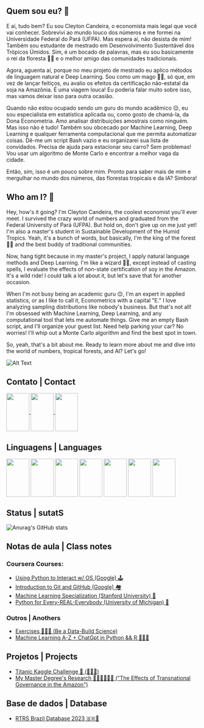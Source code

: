 ## Quem sou eu?  🧐

E aí, tudo bem? Eu sou Cleyton Candeira, o economista mais legal que você vai conhecer. Sobrevivi ao mundo louco dos números e me formei na Universidade Federal do Pará (UFPA). Mas espera aí, não desista de mim! Também sou estudante de mestrado em Desenvolvimento Sustentável dos Trópicos Úmidos. Sim, é um bocado de palavras, mas eu sou basicamente o rei da floresta 🌴🐊 e o melhor amigo das comunidades tradicionais.

Agora, aguenta aí, porque no meu projeto de mestrado eu aplico métodos de linguagem natural e Deep Learning. Sou como um mago 🧙🏽, só que, em vez de lançar feitiços, eu avalio os efeitos da certificação não-estatal da soja na Amazônia. É uma viagem louca! Eu poderia falar muito sobre isso, mas vamos deixar isso para outra ocasião.

Quando não estou ocupado sendo um guru do mundo acadêmico 😌, eu sou especialista em estatística aplicada ou, como gosto de chamá-la, da Dona Econometria. Amo analisar distribuições amostrais como ninguém. Mas isso não é tudo! Também sou obcecado por Machine Learning, Deep Learning e qualquer ferramenta computacional que me permita automatizar coisas. Dê-me um script Bash vazio e eu organizarei sua lista de convidados. Precisa de ajuda para estacionar seu carro? Sem problemas! Vou usar um algoritmo de Monte Carlo e encontrar a melhor vaga da cidade.

Então, sim, isso é um pouco sobre mim. Pronto para saber mais de mim e mergulhar no mundo dos números, das florestas tropicais e da IA? Simbora!

## 

## Who am I? 🧐

Hey, how's it going? I'm Cleyton Candeira, the coolest economist you'll ever meet. I survived the crazy world of numbers and graduated from the Federal University of Pará (UFPA). But hold on, don't give up on me just yet! I'm also a master's student in Sustainable Development of the Humid Tropics. Yeah, it's a bunch of words, but basically, I'm the king of the forest 🌴🐊 and the best buddy of traditional communities.

Now, hang tight because in my master's project, I apply natural language methods and Deep Learning. I'm like a wizard 🧙🏽, except instead of casting spells, I evaluate the effects of non-state certification of soy in the Amazon. It's a wild ride! I could talk a lot about it, but let's save that for another occasion.

When I'm not busy being an academic guru 😌, I'm an expert in applied statistics, or as I like to call it, Econometrics with a capital "E." I love analyzing sampling distributions like nobody's business. But that's not all! I'm obsessed with Machine Learning, Deep Learning, and any computational tool that lets me automate things. Give me an empty Bash script, and I'll organize your guest list. Need help parking your car? No worries! I'll whip out a Monte Carlo algorithm and find the best spot in town.

So, yeah, that's a bit about me. Ready to learn more about me and dive into the world of numbers, tropical forests, and AI? Let's go!

![Alt Text](https://64.media.tumblr.com/9c29d9aff3eb5116f54e48c976d7c858/tumblr_o26t9nFq0C1tzkxdco1_400.gif)

## Contato | Contact
<div>
  <a href="https://www.linkedin.com/in/cleyton-candeira-50a7a6214/">
    <img src="https://cdn.jsdelivr.net/gh/devicons/devicon/icons/linkedin/linkedin-original.svg" align="center" height="100" width="60">
  </a>
  <a href="https://www.kaggle.com/cleytoncandeira">
    <img src="https://cdn.jsdelivr.net/gh/devicons/devicon/icons/kaggle/kaggle-original.svg" align="center" height="100" width="60">
  </a>
  <a href="cleytonacandeira@gmail.com">
    <img src="https://cdn.jsdelivr.net/gh/devicons/devicon/icons/google/google-plain.svg" align="center" height="100" width="60">
  </a>

</div>


## Linguagens | Languages

<div>
  <img src="https://cdn.jsdelivr.net/gh/devicons/devicon/icons/python/python-original.svg" align="center" height="100" width="60">
  <img src="https://cdn.jsdelivr.net/gh/devicons/devicon/icons/mysql/mysql-original.svg" align="center" height="100" width="60">
  <img src="https://cdn.jsdelivr.net/gh/devicons/devicon/icons/r/r-original.svg" align="center" height="100" width="60">
  <img src="https://cdn.jsdelivr.net/gh/devicons/devicon/icons/bash/bash-original.svg" align="center" height="100" width="60">
  <img src="https://cdn.jsdelivr.net/gh/devicons/devicon/icons/tensorflow/tensorflow-original.svg" align="center" height="100" width="60">
  <img src="https://cdn.jsdelivr.net/gh/devicons/devicon/icons/googlecloud/googlecloud-original.svg" align="center" height="100" width="60">
  <img src="https://cdn.jsdelivr.net/gh/devicons/devicon/icons/amazonwebservices/amazonwebservices-original.svg" align="center" height="100" width="60">
  
</div>

## Status | sutatS

![Anurag's GitHub stats](https://github-readme-stats.vercel.app/api?username=cleytoncandeira&show_icons=true&theme=dark)

## Notas de aula | Class notes
### Coursera Courses:
- [Using Python to Interact w/ OS (Google) 🕹️](https://github.com/cleytoncandeira/coursera_using_python_to_interact_w_os)
- [Introduction to Git and GitHub (Google) 🏘️](https://github.com/cleytoncandeira/it-cert-automation-practice)
- [Machine Learning Specialization (Stanford University) 🤖](https://github.com/cleytoncandeira/Machine-Learning-Specialization-Coursera)
- [Python for Every-REAL-Everybody (University of Michigan) 🐍](https://github.com/cleytoncandeira/coursera-python-for-everybody-specialization) 

### Outros | Anothers

- [Exercises 🦾🏋🏾 (Be a Data-Build Science)](https://github.com/cleytoncandeira/ds_bodybuild_exercises_py)
- [Machine Learning A-Z + ChatGpt in Python && R 🥴🥴🥴](https://github.com/cleytoncandeira/machine_learning_A_Z)

## Projetos | Projects

 - [Titanic Kaggle Challenge 🚢 (🥉🥉🥉)](https://github.com/cleytoncandeira/kaggle-challenge-titanic-survived)
 - [My Master Degree's Research 🕵🏾‍♂️🧙🏾‍♂️ ("The Effects of Transnational Governance in the Amazon")](https://github.com/cleytoncandeira/msc_thesis_naea_ufpa)

 ## Base de dados | Database

 - [RTRS Brazil Database 2023 🇧🇷🤠](https://www.kaggle.com/datasets/cleytoncandeira/rtrs-brazil-public-audit-reports-2023)



  





  

  








